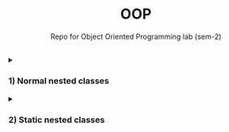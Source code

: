 <h1 align="center">OOP</h1>
<div align="center">Repo for Object Oriented Programming lab (sem-2)</div>

##

<details>
<summary>
<h3> 1) Normal nested classes </h3> 
</summary>

```java
class OuterClass {
    class InnerClass {
        void innerDisplay() {
            System.out.println("Message from inner class");
        }
    }
    
    void display() {
        System.out.println("Message from outer class");
    }
}
public class nestedClass {
    public static void main(String[] args) {
        OuterClass outer = new OuterClass();
        outer.display();
        OuterClass.InnerClass inner = outer.new InnerClass();
        inner.innerDisplay();
    }
}
```
##
</details>
<details>
<summary>
<h3> 2) Static nested classes </h3> 
</summary>

```java
class OuterClass {
    static class InnerClass {
        void innerDisplay() {
            System.out.println("Message from inner class");
        }
    }
    
    void display() {
        System.out.println("Message from outer class");
    }
}
public class nestedClass {
    public static void main(String[] args) {
        OuterClass outer = new OuterClass();
        outer.display();
        OuterClass.InnerClass inner = new OuterClass.InnerClass();
        inner.innerDisplay();
    }
}
```
##
</details>
